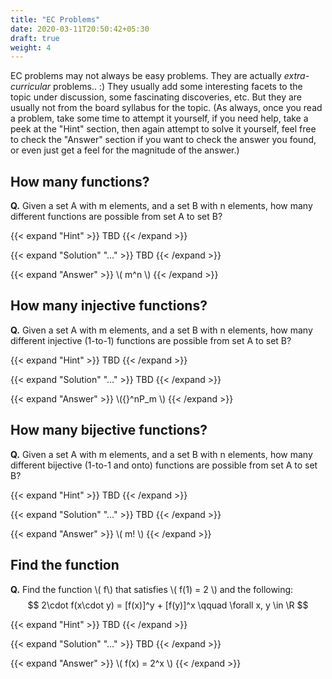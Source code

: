 ```yaml
---
title: "EC Problems"
date: 2020-03-11T20:50:42+05:30
draft: true
weight: 4
---
```


EC problems may not always be easy problems. They are actually *extra-curricular* problems.. :) They usually add some interesting facets to the topic under discussion, some fascinating discoveries, etc. But they are usually not from the board syllabus for the topic. (As always, once you read a problem, take some time to attempt it yourself, if you need help, take a peek at the "Hint" section, then again attempt to solve it yourself, feel free to check the "Answer" section if you want to check the answer you found, or even just get a feel for the magnitude of the answer.)

## How many functions?

**Q.** Given a set A with m elements, and a set B with n elements, how many different functions are possible from set A to set B?

{{< expand "Hint" >}}
TBD
{{< /expand >}}

{{< expand "Solution" "..." >}}
TBD
{{< /expand >}}

{{< expand "Answer" >}}
\\( m^n \\)
{{< /expand >}}

## How many injective functions?

**Q.** Given a set A with m elements, and a set B with n elements, how many different injective (1-to-1) functions are possible from set A to set B?

{{< expand "Hint" >}}
TBD
{{< /expand >}}

{{< expand "Solution" "..." >}}
TBD
{{< /expand >}}

{{< expand "Answer" >}}
\\({}^nP_m \\)
{{< /expand >}}

## How many bijective functions?

**Q.** Given a set A with m elements, and a set B with n elements, how many different bijective (1-to-1 and onto) functions are possible from set A to set B?

{{< expand "Hint" >}}
TBD
{{< /expand >}}

{{< expand "Solution" "..." >}}
TBD
{{< /expand >}}

{{< expand "Answer" >}}
\\( m! \\)
{{< /expand >}}

## Find the function

**Q.** Find the function \\( f\\) that satisfies \\( f(1) = 2 \\) and the following:
$$ 2\cdot f(x\cdot y) = [f(x)]^y + [f(y)]^x \qquad \forall x, y \in \R $$

{{< expand "Hint" >}}
TBD
{{< /expand >}}

{{< expand "Solution" "..." >}}
TBD
{{< /expand >}}

{{< expand "Answer" >}}
\\( f(x) = 2^x \\)
{{< /expand >}}

